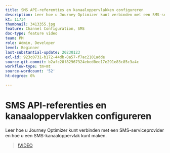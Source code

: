 ```yaml
---
title: SMS API-referenties en kanaaloppervlakken configureren
description: Leer hoe u Journey Optimizer kunt verbinden met een SMS-serviceprovider en hoe u een SMS-kanaaloppervlak kunt maken.
kt: 11734
thumbnail: 3413355.jpg
feature: Channel Configuration, SMS
doc-type: feature video
team: PM
role: Admin, Developer
level: Beginner
last-substantial-update: 20230123
exl-id: 923c0731-b172-44db-8a57-f7ac2101adde
source-git-commit: b2afc28f82967324ebed0ee17e291e83c85c3a4c
workflow-type: tm+mt
source-wordcount: '52'
ht-degree: 0%

---
```


# SMS API-referenties en kanaaloppervlakken configureren

Leer hoe u Journey Optimizer kunt verbinden met een SMS-serviceprovider en hoe u een SMS-kanaaloppervlak kunt maken.

>[!VIDEO](https://video.tv.adobe.com/v/3413355?quality=12&learn=on)
